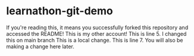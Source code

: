 # learnathon-git-demo

If you're reading this, it means you successfully forked this repository and accessed the README!
This is my other account!
This is line 5. I changed this on main branch
This is a local change.
This is line 7. You will also be making a change here later.

